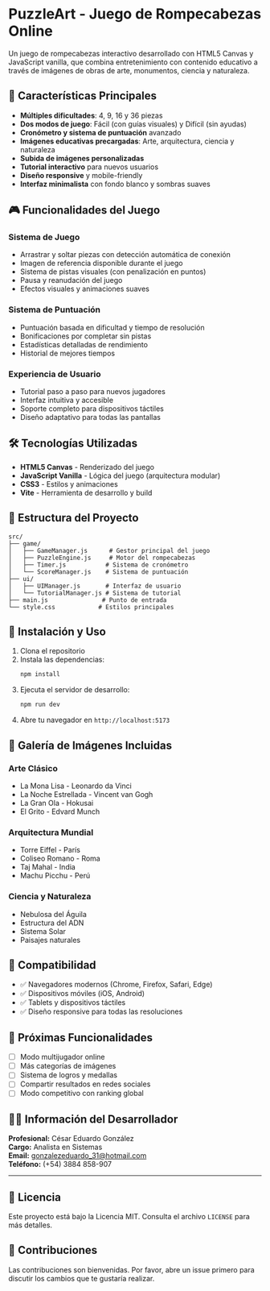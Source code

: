 # PuzzleArt - Juego de Rompecabezas Online

Un juego de rompecabezas interactivo desarrollado con HTML5 Canvas y JavaScript vanilla, que combina entretenimiento con contenido educativo a través de imágenes de obras de arte, monumentos, ciencia y naturaleza.

## 🎯 Características Principales

- **Múltiples dificultades**: 4, 9, 16 y 36 piezas
- **Dos modos de juego**: Fácil (con guías visuales) y Difícil (sin ayudas)
- **Cronómetro y sistema de puntuación** avanzado
- **Imágenes educativas precargadas**: Arte, arquitectura, ciencia y naturaleza
- **Subida de imágenes personalizadas**
- **Tutorial interactivo** para nuevos usuarios
- **Diseño responsive** y mobile-friendly
- **Interfaz minimalista** con fondo blanco y sombras suaves

## 🎮 Funcionalidades del Juego

### Sistema de Juego
- Arrastrar y soltar piezas con detección automática de conexión
- Imagen de referencia disponible durante el juego
- Sistema de pistas visuales (con penalización en puntos)
- Pausa y reanudación del juego
- Efectos visuales y animaciones suaves

### Sistema de Puntuación
- Puntuación basada en dificultad y tiempo de resolución
- Bonificaciones por completar sin pistas
- Estadísticas detalladas de rendimiento
- Historial de mejores tiempos

### Experiencia de Usuario
- Tutorial paso a paso para nuevos jugadores
- Interfaz intuitiva y accesible
- Soporte completo para dispositivos táctiles
- Diseño adaptativo para todas las pantallas

## 🛠️ Tecnologías Utilizadas

- **HTML5 Canvas** - Renderizado del juego
- **JavaScript Vanilla** - Lógica del juego (arquitectura modular)
- **CSS3** - Estilos y animaciones
- **Vite** - Herramienta de desarrollo y build

## 📁 Estructura del Proyecto

```
src/
├── game/
│   ├── GameManager.js      # Gestor principal del juego
│   ├── PuzzleEngine.js     # Motor del rompecabezas
│   ├── Timer.js           # Sistema de cronómetro
│   └── ScoreManager.js    # Sistema de puntuación
├── ui/
│   ├── UIManager.js       # Interfaz de usuario
│   └── TutorialManager.js # Sistema de tutorial
├── main.js               # Punto de entrada
└── style.css            # Estilos principales
```

## 🚀 Instalación y Uso

1. Clona el repositorio
2. Instala las dependencias:
   ```bash
   npm install
   ```
3. Ejecuta el servidor de desarrollo:
   ```bash
   npm run dev
   ```
4. Abre tu navegador en `http://localhost:5173`

## 🎨 Galería de Imágenes Incluidas

### Arte Clásico
- La Mona Lisa - Leonardo da Vinci
- La Noche Estrellada - Vincent van Gogh
- La Gran Ola - Hokusai
- El Grito - Edvard Munch

### Arquitectura Mundial
- Torre Eiffel - París
- Coliseo Romano - Roma
- Taj Mahal - India
- Machu Picchu - Perú

### Ciencia y Naturaleza
- Nebulosa del Águila
- Estructura del ADN
- Sistema Solar
- Paisajes naturales

## 📱 Compatibilidad

- ✅ Navegadores modernos (Chrome, Firefox, Safari, Edge)
- ✅ Dispositivos móviles (iOS, Android)
- ✅ Tablets y dispositivos táctiles
- ✅ Diseño responsive para todas las resoluciones

## 🎯 Próximas Funcionalidades

- [ ] Modo multijugador online
- [ ] Más categorías de imágenes
- [ ] Sistema de logros y medallas
- [ ] Compartir resultados en redes sociales
- [ ] Modo competitivo con ranking global

## 👨‍💻 Información del Desarrollador

**Profesional:** César Eduardo González  
**Cargo:** Analista en Sistemas  
**Email:** gonzalezeduardo_31@hotmail.com  
**Teléfono:** (+54) 3884 858-907

---

## 📄 Licencia

Este proyecto está bajo la Licencia MIT. Consulta el archivo `LICENSE` para más detalles.

## 🤝 Contribuciones

Las contribuciones son bienvenidas. Por favor, abre un issue primero para discutir los cambios que te gustaría realizar.
